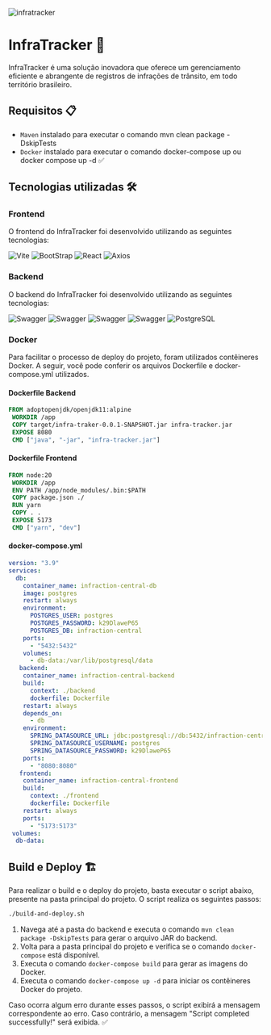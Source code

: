 ![infratracker](https://user-images.githubusercontent.com/83776617/236690334-5291b140-cf6c-44b0-9b37-f4ed67ae92d6.png)

# InfraTracker :traffic_light:

 InfraTracker é uma solução inovadora que oferece um gerenciamento eficiente e abrangente de registros de infrações de trânsito, em todo território brasileiro.

## Requisitos 📋

- `Maven` instalado para executar o comando mvn clean package -DskipTests
- `Docker` instalado para executar o comando docker-compose up ou docker compose up -d ✅

## Tecnologias utilizadas 🛠️

### Frontend

 O frontend do InfraTracker foi desenvolvido utilizando as seguintes tecnologias:

<img src="https://img.shields.io/badge/-Vite-000?&logo=Vite" alt="Vite" />
<img src="https://img.shields.io/badge/-BootStrap-000?&logo=BootStrap" alt="BootStrap" />
<img src="https://img.shields.io/badge/-React-000?&logo=React" alt="React" />
<img src="https://img.shields.io/badge/-Axios-000?&logo=Axios" alt="Axios" />

### Backend

 O backend do InfraTracker foi desenvolvido utilizando as seguintes tecnologias:

<img src="https://img.shields.io/badge/-Java-000?&logo=Java8" alt="Swagger" />
<img src="https://img.shields.io/badge/-SpringBoot-000?&logo=SpringBoot" alt="Swagger" />
<img src="https://img.shields.io/badge/-Flyway-000?&logo=Flyway" alt="Swagger" />
<img src="https://img.shields.io/badge/-Swagger-000?&logo=Swagger" alt="Swagger" />
<img src="https://img.shields.io/badge/-PostgreSQL-000?&logo=PostgreSQL" alt="PostgreSQL" />

### Docker

 Para facilitar o processo de deploy do projeto, foram utilizados contêineres Docker. A seguir, você pode conferir os arquivos Dockerfile e docker-compose.yml utilizados.

#### Dockerfile Backend

```Dockerfile
FROM adoptopenjdk/openjdk11:alpine
 WORKDIR /app
 COPY target/infra-traker-0.0.1-SNAPSHOT.jar infra-tracker.jar
 EXPOSE 8080
 CMD ["java", "-jar", "infra-tracker.jar"]
```

#### Dockerfile Frontend

```Dockerfile
FROM node:20
 WORKDIR /app
 ENV PATH /app/node_modules/.bin:$PATH
 COPY package.json ./
 RUN yarn
 COPY . .
 EXPOSE 5173
 CMD ["yarn", "dev"]
```

#### docker-compose.yml

```yaml
version: "3.9"
services:
  db:
    container_name: infraction-central-db
    image: postgres
    restart: always
    environment:
      POSTGRES_USER: postgres
      POSTGRES_PASSWORD: k29DlaweP65
      POSTGRES_DB: infraction-central
    ports:
      - "5432:5432"
    volumes:
      - db-data:/var/lib/postgresql/data
   backend:
    container_name: infraction-central-backend
    build:
      context: ./backend
      dockerfile: Dockerfile
    restart: always
    depends_on:
      - db
    environment:
      SPRING_DATASOURCE_URL: jdbc:postgresql://db:5432/infraction-central
      SPRING_DATASOURCE_USERNAME: postgres
      SPRING_DATASOURCE_PASSWORD: k29DlaweP65
    ports:
      - "8080:8080"
   frontend:
    container_name: infraction-central-frontend
    build:
      context: ./frontend
      dockerfile: Dockerfile
    restart: always
    ports:
      - "5173:5173"
 volumes:
  db-data:
```

## Build e Deploy 🏗️

 Para realizar o build e o deploy do projeto, basta executar o script abaixo, presente na pasta principal do projeto. O script realiza os seguintes passos:

```bash
./build-and-deploy.sh
```

 1. Navega até a pasta do backend e executa o comando  `mvn clean package -DskipTests`  para gerar o arquivo JAR do backend.
 2. Volta para a pasta principal do projeto e verifica se o comando  `docker-compose`  está disponível.
 3. Executa o comando  `docker-compose build`  para gerar as imagens do Docker.
 4. Executa o comando  `docker-compose up -d`  para iniciar os contêineres Docker do projeto.

 Caso ocorra algum erro durante esses passos, o script exibirá a mensagem correspondente ao erro. Caso contrário, a mensagem "Script completed successfully!" será exibida. :white_check_mark:

